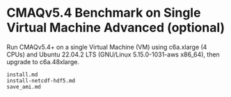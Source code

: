 # CMAQv5.4 Benchmark on Single Virtual Machine Advanced (optional) 

Run CMAQv5.4+ on a single Virtual Machine (VM) using c6a.xlarge (4 CPUs) and Ubuntu 22.04.2 LTS (GNU/Linux 5.15.0-1031-aws x86_64), then upgrade to c6a.48xlarge.

```{toctree}
install.md
install-netcdf-hdf5.md
save_ami.md
```
